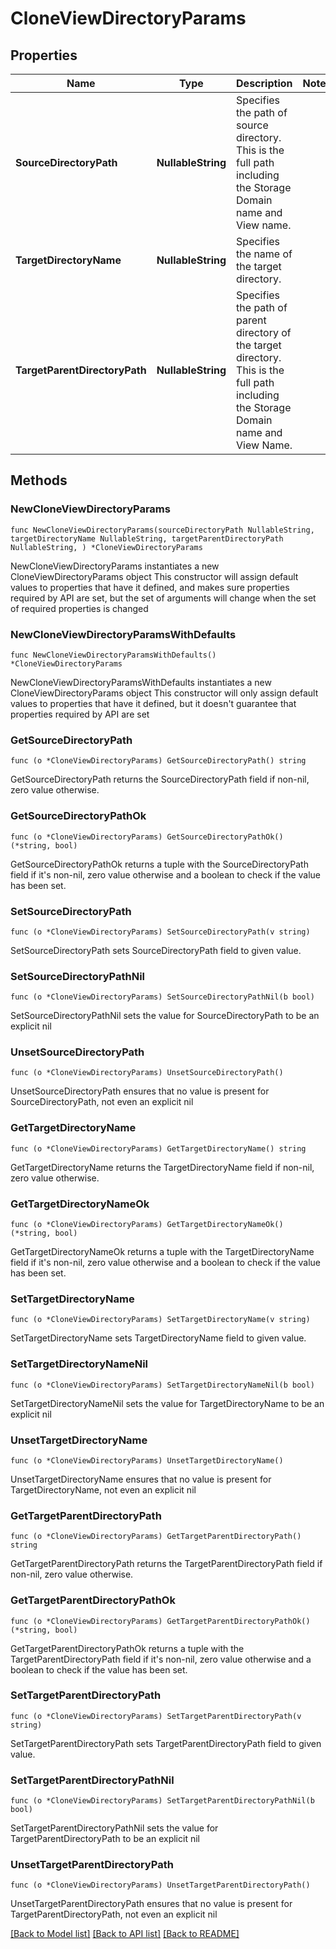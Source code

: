 # CloneViewDirectoryParams

## Properties

Name | Type | Description | Notes
------------ | ------------- | ------------- | -------------
**SourceDirectoryPath** | **NullableString** | Specifies the path of source directory. This is the full path including the Storage Domain name and View name. | 
**TargetDirectoryName** | **NullableString** | Specifies the name of the target directory. | 
**TargetParentDirectoryPath** | **NullableString** | Specifies the path of parent directory of the target directory. This is the full path including the Storage Domain name and View Name. | 

## Methods

### NewCloneViewDirectoryParams

`func NewCloneViewDirectoryParams(sourceDirectoryPath NullableString, targetDirectoryName NullableString, targetParentDirectoryPath NullableString, ) *CloneViewDirectoryParams`

NewCloneViewDirectoryParams instantiates a new CloneViewDirectoryParams object
This constructor will assign default values to properties that have it defined,
and makes sure properties required by API are set, but the set of arguments
will change when the set of required properties is changed

### NewCloneViewDirectoryParamsWithDefaults

`func NewCloneViewDirectoryParamsWithDefaults() *CloneViewDirectoryParams`

NewCloneViewDirectoryParamsWithDefaults instantiates a new CloneViewDirectoryParams object
This constructor will only assign default values to properties that have it defined,
but it doesn't guarantee that properties required by API are set

### GetSourceDirectoryPath

`func (o *CloneViewDirectoryParams) GetSourceDirectoryPath() string`

GetSourceDirectoryPath returns the SourceDirectoryPath field if non-nil, zero value otherwise.

### GetSourceDirectoryPathOk

`func (o *CloneViewDirectoryParams) GetSourceDirectoryPathOk() (*string, bool)`

GetSourceDirectoryPathOk returns a tuple with the SourceDirectoryPath field if it's non-nil, zero value otherwise
and a boolean to check if the value has been set.

### SetSourceDirectoryPath

`func (o *CloneViewDirectoryParams) SetSourceDirectoryPath(v string)`

SetSourceDirectoryPath sets SourceDirectoryPath field to given value.


### SetSourceDirectoryPathNil

`func (o *CloneViewDirectoryParams) SetSourceDirectoryPathNil(b bool)`

 SetSourceDirectoryPathNil sets the value for SourceDirectoryPath to be an explicit nil

### UnsetSourceDirectoryPath
`func (o *CloneViewDirectoryParams) UnsetSourceDirectoryPath()`

UnsetSourceDirectoryPath ensures that no value is present for SourceDirectoryPath, not even an explicit nil
### GetTargetDirectoryName

`func (o *CloneViewDirectoryParams) GetTargetDirectoryName() string`

GetTargetDirectoryName returns the TargetDirectoryName field if non-nil, zero value otherwise.

### GetTargetDirectoryNameOk

`func (o *CloneViewDirectoryParams) GetTargetDirectoryNameOk() (*string, bool)`

GetTargetDirectoryNameOk returns a tuple with the TargetDirectoryName field if it's non-nil, zero value otherwise
and a boolean to check if the value has been set.

### SetTargetDirectoryName

`func (o *CloneViewDirectoryParams) SetTargetDirectoryName(v string)`

SetTargetDirectoryName sets TargetDirectoryName field to given value.


### SetTargetDirectoryNameNil

`func (o *CloneViewDirectoryParams) SetTargetDirectoryNameNil(b bool)`

 SetTargetDirectoryNameNil sets the value for TargetDirectoryName to be an explicit nil

### UnsetTargetDirectoryName
`func (o *CloneViewDirectoryParams) UnsetTargetDirectoryName()`

UnsetTargetDirectoryName ensures that no value is present for TargetDirectoryName, not even an explicit nil
### GetTargetParentDirectoryPath

`func (o *CloneViewDirectoryParams) GetTargetParentDirectoryPath() string`

GetTargetParentDirectoryPath returns the TargetParentDirectoryPath field if non-nil, zero value otherwise.

### GetTargetParentDirectoryPathOk

`func (o *CloneViewDirectoryParams) GetTargetParentDirectoryPathOk() (*string, bool)`

GetTargetParentDirectoryPathOk returns a tuple with the TargetParentDirectoryPath field if it's non-nil, zero value otherwise
and a boolean to check if the value has been set.

### SetTargetParentDirectoryPath

`func (o *CloneViewDirectoryParams) SetTargetParentDirectoryPath(v string)`

SetTargetParentDirectoryPath sets TargetParentDirectoryPath field to given value.


### SetTargetParentDirectoryPathNil

`func (o *CloneViewDirectoryParams) SetTargetParentDirectoryPathNil(b bool)`

 SetTargetParentDirectoryPathNil sets the value for TargetParentDirectoryPath to be an explicit nil

### UnsetTargetParentDirectoryPath
`func (o *CloneViewDirectoryParams) UnsetTargetParentDirectoryPath()`

UnsetTargetParentDirectoryPath ensures that no value is present for TargetParentDirectoryPath, not even an explicit nil

[[Back to Model list]](../README.md#documentation-for-models) [[Back to API list]](../README.md#documentation-for-api-endpoints) [[Back to README]](../README.md)


